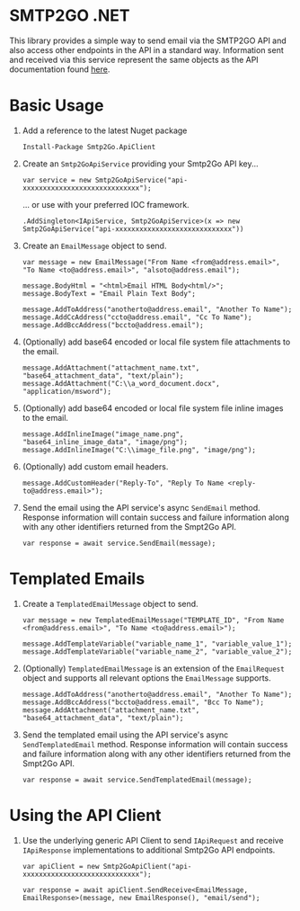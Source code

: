 
# SMTP2GO .NET

This library provides a simple way to send email via the SMTP2GO API and also access other endpoints in the API in a standard way.  Information sent and received via this service represent the same objects as the API documentation found [here](https://apidoc.smtp2go.com/documentation/#/README).

# Basic Usage
1. Add a reference to the latest Nuget package

   ```console
   Install-Package Smtp2Go.ApiClient
   ```
2. Create an `Smtp2GoApiService` providing your Smtp2Go API key...

   ```console
   var service = new Smtp2GoApiService("api-xxxxxxxxxxxxxxxxxxxxxxxxxxxxx");
   ```
   ... or use with your preferred IOC framework.

   ```console
   .AddSingleton<IApiService, Smtp2GoApiService>(x => new Smtp2GoApiService("api-xxxxxxxxxxxxxxxxxxxxxxxxxxxxx"))
   ```
3. Create an `EmailMessage` object to send.

      ```console
   var message = new EmailMessage("From Name <from@address.email>", "To Name <to@address.email>", "alsoto@address.email");

   message.BodyHtml = "<html>Email HTML Body<html/>";
   message.BodyText = "Email Plain Text Body";

   message.AddToAddress("anotherto@address.email", "Another To Name");
   message.AddCcAddress("ccto@address.email", "Cc To Name");
   message.AddBccAddress("bccto@address.email");
   ```
4. (Optionally) add base64 encoded or local file system file attachments to the email.

   ```console
   message.AddAttachment("attachment_name.txt", "base64_attachment_data", "text/plain");
   message.AddAttachment("C:\\a_word_document.docx", "application/msword");
   ```
5. (Optionally) add base64 encoded or local file system file inline images to the email.

   ```console
   message.AddInlineImage("image_name.png", "base64_inline_image_data", "image/png");
   message.AddInlineImage("C:\\image_file.png", "image/png");
   ```  
6. (Optionally) add custom email headers.

   ```console
   message.AddCustomHeader("Reply-To", "Reply To Name <reply-to@address.email>");
   ```
7. Send the email using the API service's async `SendEmail` method. Response information will contain success and failure information along with any other identifiers returned from the Smpt2Go API.

   ```console
   var response = await service.SendEmail(message);
   ```
# Templated Emails
1. Create a `TemplatedEmailMessage` object to send.

   ```console
   var message = new TemplatedEmailMessage("TEMPLATE_ID", "From Name <from@address.email>", "To Name <to@address.email>");

   message.AddTemplateVariable("variable_name_1", "variable_value_1");
   message.AddTemplateVariable("variable_name_2", "variable_value_2");
   ```
2. (Optionally) `TemplatedEmailMessage` is an extension of the `EmailRequest` object and supports all relevant options the `EmailMessage` supports.

   ```console
   message.AddToAddress("anotherto@address.email", "Another To Name");
   message.AddBccAddress("bccto@address.email", "Bcc To Name");
   message.AddAttachment("attachment_name.txt", "base64_attachment_data", "text/plain");
   ```
3. Send the templated email using the API service's async `SendTemplatedEmail` method. Response information will contain success and failure information along with any other identifiers returned from the Smpt2Go API.

   ```console
   var response = await service.SendTemplatedEmail(message);
   ```
# Using the API Client
1. Use the underlying generic API Client to send `IApiRequest` and receive `IApiResponse` implementations to additional Smtp2Go API endpoints.

   ```console
   var apiClient = new Smtp2GoApiClient("api-xxxxxxxxxxxxxxxxxxxxxxxxxxxxx");

   var response = await apiClient.SendReceive<EmailMessage, EmailResponse>(message, new EmailResponse(), "email/send");
   ```